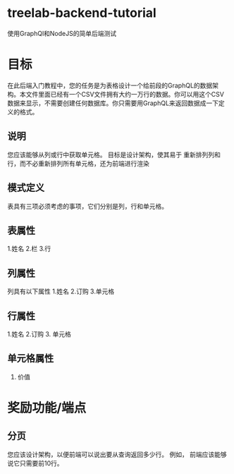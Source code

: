 # treelab-backend-tutorial

使用GraphQl和NodeJS的简单后端测试

# 目标
在此后端入门教程中，您的任务是为表格设计一个给前段的GraphQL的数据架构。本文件里面已经有一个CSV文件拥有大约一万行的数据。你可以用这个CSV数据来显示，不需要创建任何数据库。你只需要用GraphQL来返回数据成一下定义的格式。

## 说明
您应该能够从列或行中获取单元格。 目标是设计架构，使其易于
重新排列列和行，而不必重新排列所有单元格，还为前端进行渲染

## 模式定义
表具有三项必须考虑的事项，它们分别是列，行和单元格。

## 表属性
1.姓名
2.栏
3.行

## 列属性
列具有以下属性
1.姓名
2.订购
3.单元格

## 行属性
1.姓名
2.订购
3. 单元格

## 单元格属性
1. 价值

# 奖励功能/端点

## 分页
您应该设计架构，以便前端可以说出要从查询返回多少行。 例如，
前端应该能够说它只需要前10行。

